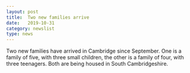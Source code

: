 ```yaml
---
layout: post
title:  Two new families arrive
date:   2019-10-31
category: newslist
type: news
---
```


Two new families have arrived in Cambridge since September. One is a family of five, with three small children, the other is a family of four, with three teenagers. Both are being housed in South Cambridgeshire.
